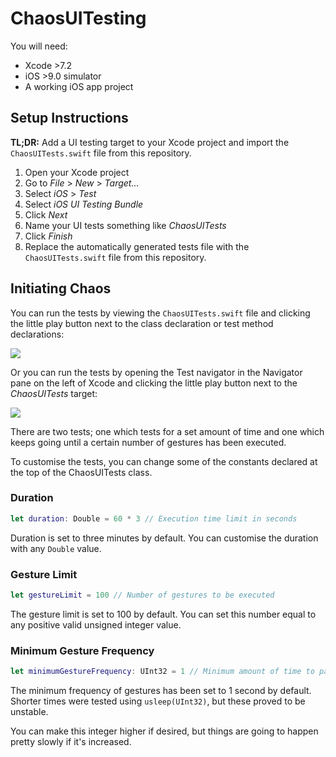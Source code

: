 # ChaosUITesting

You will need:

* Xcode >7.2
* iOS >9.0 simulator
* A working iOS app project

## Setup Instructions

**TL;DR:** Add a UI testing target to your Xcode project and import the `ChaosUITests.swift` file from this repository.

1. Open your Xcode project
2. Go to *File* > *New* > *Target...*
3. Select *iOS* > *Test*
4. Select *iOS UI Testing Bundle*
5. Click *Next*
5. Name your UI tests something like *ChaosUITests*
6. Click *Finish*
7. Replace the automatically generated tests file with the `ChaosUITests.swift` file from this repository.

## Initiating Chaos

You can run the tests by viewing the `ChaosUITests.swift` file and clicking the little play button next to the class declaration or test method declarations:

<img src="http://i66.tinypic.com/2qbcdgi.png" />

Or you can run the tests by opening the Test navigator in the Navigator pane on the left of Xcode and clicking the little play button next to the *ChaosUITests* target:

<img src="http://i68.tinypic.com/hur12g.png" />

There are two tests; one which tests for a set amount of time and one which keeps going until a certain number of gestures has been executed.

To customise the tests, you can change some of the constants declared at the top of the ChaosUITests class.

### Duration

```swift
let duration: Double = 60 * 3 // Execution time limit in seconds
```

Duration is set to three minutes by default. You can customise the duration with any `Double` value.

### Gesture Limit

```swift
let gestureLimit = 100 // Number of gestures to be executed
```

The gesture limit is set to 100 by default. You can set this number equal to any positive valid unsigned integer value.

### Minimum Gesture Frequency

```swift
let minimumGestureFrequency: UInt32 = 1 // Minimum amount of time to pass between gestures in seconds
```

The minimum frequency of gestures has been set to 1 second by default. Shorter times were tested using `usleep(UInt32)`, but these proved to be unstable.

You can make this integer higher if desired, but things are going to happen pretty slowly if it's increased.

